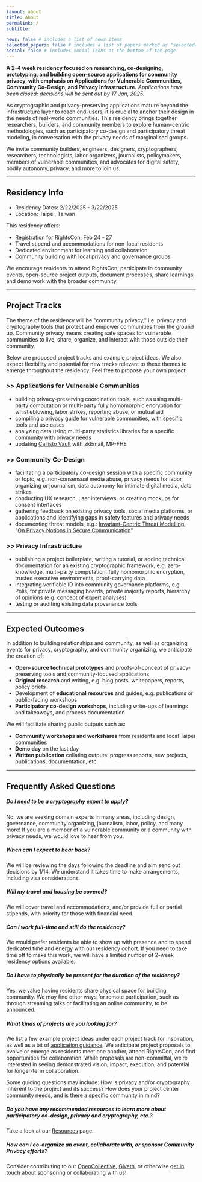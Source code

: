 ```yaml
---
layout: about
title: About
permalink: /
subtitle:

news: false # includes a list of news items
selected_papers: false # includes a list of papers marked as "selected={true}"
social: false # includes social icons at the bottom of the page
---
```


**A 2-4 week residency focused on researching, co-designing, prototyping, and building open-source applications for community privacy, with emphasis on Applications for Vulnerable Communities, Community Co-Design, and Privacy Infrastructure.** *Applications have been closed; decisions will be sent out by 17 Jan, 2025.*

As cryptographic and privacy-preserving applications mature beyond the infrastructure layer to reach end-users, it is crucial to anchor their design in the needs of real-world communities. This residency brings together researchers, builders, and community members to explore human-centric methodologies, such as participatory co-design and participatory threat modeling, in conversation with the privacy needs of marginalised groups.

We invite community builders, engineers, designers, cryptographers, researchers, technologists, labor organizers, journalists, policymakers, members of vulnerable communities, and advocates for digital safety, bodily autonomy, privacy, and more to join us.

---

## Residency Info

- Residency Dates: 2/22/2025 - 3/22/2025
- Location: Taipei, Taiwan

This residency offers:

- Registration for RightsCon, Feb 24 - 27
- Travel stipend and accommodations for non-local residents
- Dedicated environment for learning and collaboration
- Community building with local privacy and governance groups

We encourage residents to attend RightsCon, participate in community events, open-source project outputs, document processes, share learnings, and demo work with the broader community.

---

## Project Tracks

The theme of the residency will be "community privacy," i.e. privacy and cryptography tools that protect and empower communities from the ground up. Community privacy means creating safe spaces for vulnerable communities to live, share, organize, and interact with those outside their community.

Below are proposed project tracks and example project ideas. We also expect flexibility and potential for new tracks relevant to these themes to emerge throughout the residency. Feel free to propose your own project!

### >> Applications for Vulnerable Communities

- building privacy-preserving coordination tools, such as using multi-party computation or multi-party fully homomorphic encryption for whistleblowing, labor strikes, reporting abuse, or mutual aid
- compiling a privacy guide for vulnerable communities, with specific tools and use cases
- analyzing data using multi-party statistics libraries for a specific community with privacy needs
- updating [Callisto Vault](https://www.projectcallisto.org/callistovault) with zkEmail, MP-FHE

### >> Community Co-Design

- facilitating a participatory co-design session with a specific community or topic, e.g. non-consensual media abuse, privacy needs for labor organizing or journalism, data autonomy for intimate digital media, data strikes
- conducting UX research, user interviews, or creating mockups for consent interfaces
- gathering feedback on existing privacy tools, social media platforms, or applications and identifying gaps in safety features and privacy needs
- documenting threat models, e.g.: [Invariant-Centric Threat Modelling](https://github.com/defuse/ictm); "[On Privacy Notions in Secure Communication](https://www.freehaven.net/anonbib/cache/notions-pets2019.pdf)"

### >> Privacy Infrastructure

- publishing a project boilerplate, writing a tutorial, or adding technical documentation for an existing cryptographic framework, e.g. zero-knowledge, multi-party computation, fully homomorphic encryption, trusted executive environments, proof-carrying data
- integrating verifiable ID into community governance platforms, e.g. Polis, for private messaging boards, private majority reports, hierarchy of opinions (e.g. concept of expert analyses)
- testing or auditing existing data provenance tools

---

## Expected Outcomes

In addition to building relationships and community, as well as organizing events for privacy, cryptography, and community organizing, we anticipate the creation of:

- **Open-source technical prototypes** and proofs-of-concept of privacy-preserving tools and community-focused applications
- **Original research** and writing, e.g. blog posts, whitepapers, reports, policy briefs
- Development of **educational resources** and guides, e.g. publications or public-facing workshops
- **Participatory co-design workshops**, including write-ups of learnings and takeaways, and process documentation

We will facilitate sharing public outputs such as:

- **Community workshops and workshares** from residents and local Taipei communities
- **Demo day** on the last day
- **Written publication** collating outputs: progress reports, new projects, publications, documentation, etc.

---

## Frequently Asked Questions

##### Do I need to be a cryptography expert to apply?

No, we are seeking domain experts in many areas, including design, governance, community organizing, journalism, labor, policy, and many more! If you are a member of a vulnerable community or a community with privacy needs, we would love to hear from you.

##### When can I expect to hear back?

We will be reviewing the days following the deadline and aim send out decisions by 1/14. We understand it takes time to make arrangements, including visa considerations.

##### Will my travel and housing be covered?

We will cover travel and accommodations, and/or provide full or partial stipends, with priority for those with financial need.

##### Can I work full-time and still do the residency?

We would prefer residents be able to show up with presence and to spend dedicated time and energy with our residency cohort. If you need to take time off to make this work, we will have a limited number of 2-week residency options available.

##### Do I have to physically be present for the duration of the residency?

Yes, we value having residents share physical space for building community. We may find other ways for remote participation, such as through streaming talks or facilitating an online community, to be announced.

##### What kinds of projects are you looking for?

We list a few example project ideas under each project track for inspiration, as well as a bit of [application guidance](/application). We anticipate project proposals to evolve or emerge as residents meet one another, attend RightsCon, and find opportunities for collaboration. While proposals are non-committal, we’re interested in seeing demonstrated vision, impact, execution, and potential for longer-term collaboration.

Some guiding questions may include: How is privacy and/or cryptography inherent to the project and its success? How does your project center community needs, and is there a specific community in mind?

##### Do you have any recommended resources to learn more about participatory co-design, privacy and cryptography, etc.?

Take a look at our [Resources](/resources) page.

##### How can I co-organize an event, collaborate with, or sponsor Community Privacy efforts?

Consider contributing to our [OpenCollective](https://opencollective.com/community-privacy), [Giveth](https://giveth.io/project/community-privacy-residency), or otherwise [get in touch](/contact) about sponsoring or collaborating with us!
